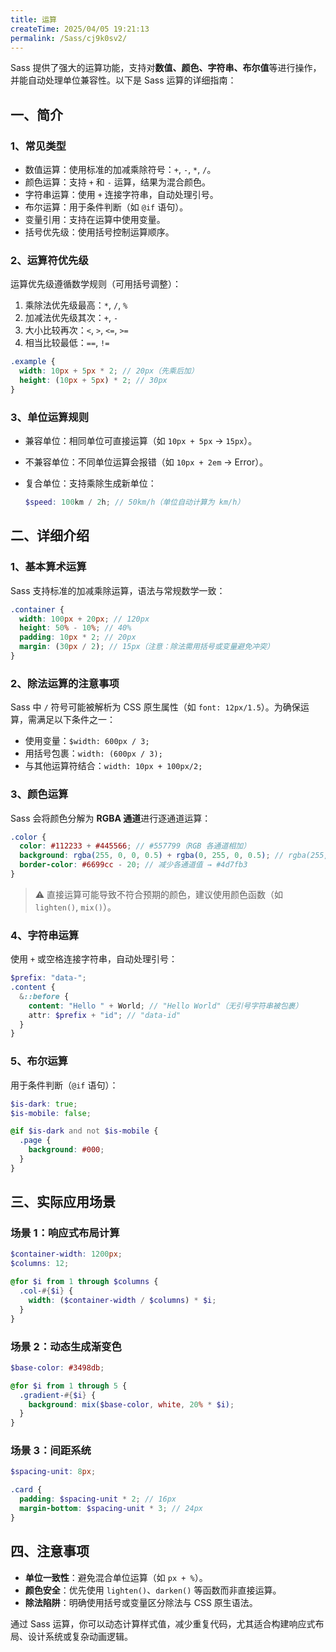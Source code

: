 ```yaml
---
title: 运算
createTime: 2025/04/05 19:21:13
permalink: /Sass/cj9k0sv2/
---
```


Sass 提供了强大的运算功能，支持对**数值、颜色、字符串、布尔值**等进行操作，并能自动处理单位兼容性。以下是 Sass 运算的详细指南：

## **一、简介**

### **1、常见类型**

- 数值运算：使用标准的加减乘除符号：`+`, `-`, `*`, `/`。
- 颜色运算：支持 `+` 和 `-` 运算，结果为混合颜色。
- 字符串运算：使用 `+` 连接字符串，自动处理引号。
- 布尔运算：用于条件判断（如 `@if` 语句）。
- 变量引用：支持在运算中使用变量。
- 括号优先级：使用括号控制运算顺序。

### **2、运算符优先级**

运算优先级遵循数学规则（可用括号调整）：

1. 乘除法优先级最高：`*`, `/`, `%`
2. 加减法优先级其次：`+`, `-`
3. 大小比较再次：`<`, `>`, `<=`, `>=`
4. 相当比较最低：`==`, `!=`

```scss
.example {
  width: 10px + 5px * 2; // 20px（先乘后加）
  height: (10px + 5px) * 2; // 30px
}
```

### **3、单位运算规则**

- 兼容单位：相同单位可直接运算（如 `10px + 5px` → `15px`）。
- 不兼容单位：不同单位运算会报错（如 `10px + 2em` → Error）。
- 复合单位：支持乘除生成新单位：

  ```scss
  $speed: 100km / 2h; // 50km/h（单位自动计算为 km/h）
  ```

## **二、详细介绍**

### **1、基本算术运算**

Sass 支持标准的加减乘除运算，语法与常规数学一致：

```scss
.container {
  width: 100px + 20px; // 120px
  height: 50% - 10%; // 40%
  padding: 10px * 2; // 20px
  margin: (30px / 2); // 15px（注意：除法需用括号或变量避免冲突）
}
```

### **2、除法运算的注意事项**

Sass 中 `/` 符号可能被解析为 CSS 原生属性（如 `font: 12px/1.5`）。为确保运算，需满足以下条件之一：

- 使用变量：`$width: 600px / 3;`
- 用括号包裹：`width: (600px / 3);`
- 与其他运算符结合：`width: 10px + 100px/2;`

### **3、颜色运算**

Sass 会将颜色分解为 **RGBA 通道**进行逐通道运算：

```scss
.color {
  color: #112233 + #445566; // #557799（RGB 各通道相加）
  background: rgba(255, 0, 0, 0.5) + rgba(0, 255, 0, 0.5); // rgba(255,255,0,0.5)
  border-color: #6699cc - 20; // 减少各通道值 → #4d7fb3
}
```

> ⚠️ 直接运算可能导致不符合预期的颜色，建议使用颜色函数（如 `lighten()`, `mix()`）。

### **4、字符串运算**

使用 `+` 或空格连接字符串，自动处理引号：

```scss
$prefix: "data-";
.content {
  &::before {
    content: "Hello " + World; // "Hello World"（无引号字符串被包裹）
    attr: $prefix + "id"; // "data-id"
  }
}
```

### **5、布尔运算**

用于条件判断（`@if` 语句）：

```scss
$is-dark: true;
$is-mobile: false;

@if $is-dark and not $is-mobile {
  .page {
    background: #000;
  }
}
```

## **三、实际应用场景**

### **场景 1：响应式布局计算**

```scss
$container-width: 1200px;
$columns: 12;

@for $i from 1 through $columns {
  .col-#{$i} {
    width: ($container-width / $columns) * $i;
  }
}
```

### **场景 2：动态生成渐变色**

```scss
$base-color: #3498db;

@for $i from 1 through 5 {
  .gradient-#{$i} {
    background: mix($base-color, white, 20% * $i);
  }
}
```

### **场景 3：间距系统**

```scss
$spacing-unit: 8px;

.card {
  padding: $spacing-unit * 2; // 16px
  margin-bottom: $spacing-unit * 3; // 24px
}
```

## **四、注意事项**

- **单位一致性**：避免混合单位运算（如 `px + %`）。
- **颜色安全**：优先使用 `lighten()`、`darken()` 等函数而非直接运算。
- **除法陷阱**：明确使用括号或变量区分除法与 CSS 原生语法。

通过 Sass 运算，你可以动态计算样式值，减少重复代码，尤其适合构建响应式布局、设计系统或复杂动画逻辑。
